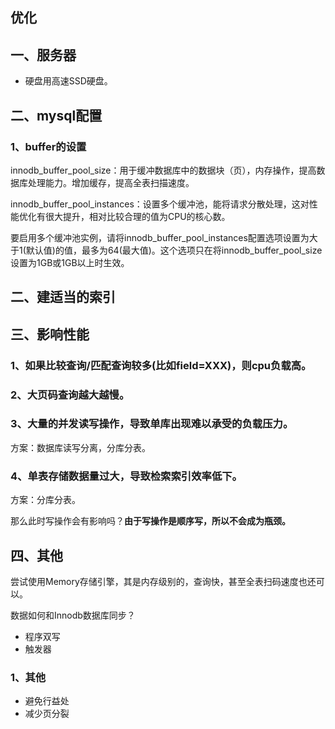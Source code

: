 ## 优化

## 一、服务器
* 硬盘用高速SSD硬盘。

## 二、mysql配置
### 1、buffer的设置
innodb_buffer_pool_size：用于缓冲数据库中的数据块（页），内存操作，提高数据库处理能力。增加缓存，提高全表扫描速度。

innodb_buffer_pool_instances：设置多个缓冲池，能将请求分散处理，这对性能优化有很大提升，相对比较合理的值为CPU的核心数。

要启用多个缓冲池实例，请将innodb_buffer_pool_instances配置选项设置为大于1(默认值)的值，最多为64(最大值)。这个选项只在将innodb_buffer_pool_size设置为1GB或1GB以上时生效。

## 二、建适当的索引

## 三、影响性能
### 1、如果比较查询/匹配查询较多(比如field=XXX)，则cpu负载高。

### 2、大页码查询越大越慢。

### 3、大量的并发读写操作，导致单库出现难以承受的负载压力。

方案：数据库读写分离，分库分表。

### 4、单表存储数据量过大，导致检索索引效率低下。

方案：分库分表。

那么此时写操作会有影响吗？**由于写操作是顺序写，所以不会成为瓶颈。**

## 四、其他
尝试使用Memory存储引擎，其是内存级别的，查询快，甚至全表扫码速度也还可以。

数据如何和Innodb数据库同步？
* 程序双写
* 触发器

### 1、其他
* 避免行益处
* 减少页分裂
